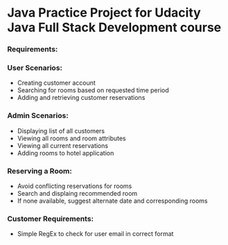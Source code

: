 # Java Practice Project for Udacity Java Full Stack Development course


### **Requirements:**
### User Scenarios:
* Creating customer account
* Searching for rooms based on requested time period
* Adding and retrieving customer reservations

### Admin Scenarios:
* Displaying list of all customers
* Viewing all rooms and room attributes
* Viewing all current reservations
* Adding rooms to hotel application

### Reserving a Room:
* Avoid conflicting reservations for rooms
* Search and displaing recommended room
* If none available, suggest alternate date and corresponding rooms

### Customer Requirements:
* Simple RegEx to check for user email in correct format
